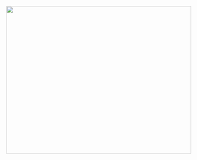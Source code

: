 

<img src="https://github.com/Jezyi/Four_vehicle_avoid_obstacles_robot/assets/95480178/2e44f695-8289-4fee-95f3-598c79d49f68.png" width="500" height="400" />

